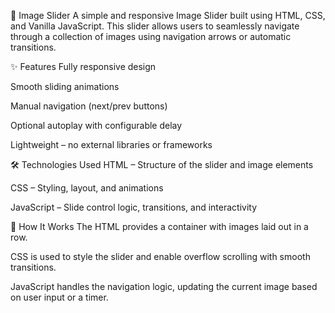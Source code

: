 📸 Image Slider
A simple and responsive Image Slider built using HTML, CSS, and Vanilla JavaScript. This slider allows users to seamlessly navigate through a collection of images using navigation arrows or automatic transitions.

✨ Features
Fully responsive design

Smooth sliding animations

Manual navigation (next/prev buttons)

Optional autoplay with configurable delay

Lightweight – no external libraries or frameworks

🛠️ Technologies Used
HTML – Structure of the slider and image elements

CSS – Styling, layout, and animations

JavaScript – Slide control logic, transitions, and interactivity

🚀 How It Works
The HTML provides a container with images laid out in a row.

CSS is used to style the slider and enable overflow scrolling with smooth transitions.

JavaScript handles the navigation logic, updating the current image based on user input or a timer.
